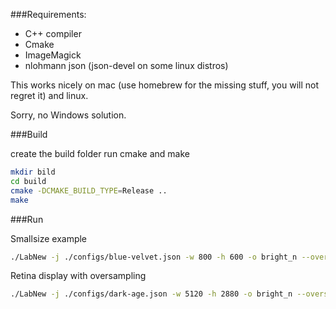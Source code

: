 

###Requirements:

- C++ compiler 
- Cmake
- ImageMagick
- nlohmann json (json-devel on some linux distros)

This works nicely on mac (use homebrew for the missing stuff, you will not regret it) and linux. 

Sorry, no Windows solution.


###Build

create the build folder run cmake and make

```bash
mkdir bild
cd build
cmake -DCMAKE_BUILD_TYPE=Release ..
make
```
###Run

Smallsize example
```bash
./LabNew -j ./configs/blue-velvet.json -w 800 -h 600 -o bright_n --oversample 1 -r 2
```
Retina display with oversampling

```bash
./LabNew -j ./configs/dark-age.json -w 5120 -h 2880 -o bright_n --oversample 4 -r 2
```


